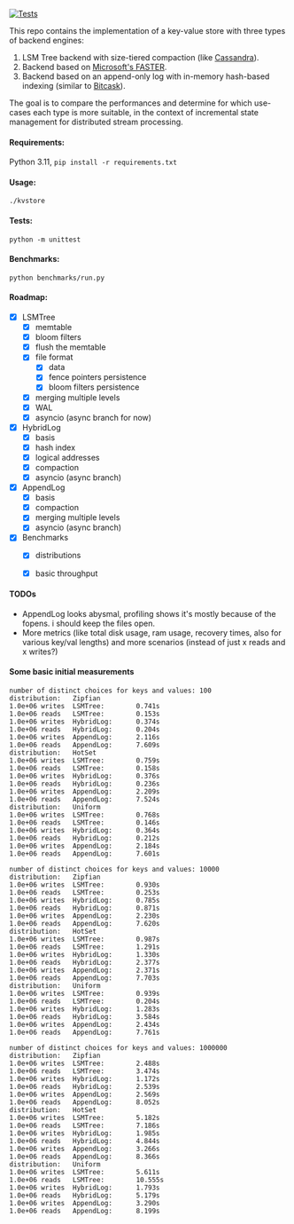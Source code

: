 [![Tests](https://github.com/nikosgavalas/kvstore/actions/workflows/run_tests.yml/badge.svg)](https://github.com/nikosgavalas/kvstore/actions/workflows/run_tests.yml)

This repo contains the implementation of a key-value store with three types of backend engines:
1. LSM Tree backend with size-tiered compaction (like [Cassandra](https://cassandra.apache.org/_/index.html)).
2. Backend based on [Microsoft's FASTER](https://microsoft.github.io/FASTER/docs/td-research-papers/).
3. Backend based on an append-only log with in-memory hash-based indexing (similar to [Bitcask](https://riak.com/assets/bitcask-intro.pdf)).

The goal is to compare the performances and determine for which use-cases each type is more suitable, in the context of incremental state management for distributed stream processing.

#### Requirements:

Python 3.11, `pip install -r requirements.txt`

#### Usage:

`./kvstore`

#### Tests:

`python -m unittest`

#### Benchmarks:

`python benchmarks/run.py`

#### Roadmap:

- [x] LSMTree
  - [x] memtable
  - [x] bloom filters
  - [x] flush the memtable
  - [x] file format
    - [x] data
    - [x] fence pointers persistence
    - [x] bloom filters persistence
  - [x] merging multiple levels
  - [x] WAL
  - [x] asyncio (async branch for now)
- [x] HybridLog
  - [x] basis
  - [x] hash index
  - [x] logical addresses
  - [x] compaction
  - [x] asyncio (async branch)
- [x] AppendLog
  - [x] basis
  - [x] compaction
  - [x] merging multiple levels
  - [x] asyncio (async branch)
- [x] Benchmarks
  - [x] distributions
  - [x] basic throughput


#### TODOs
- AppendLog looks abysmal, profiling shows it's mostly because of the fopens. i should keep the files open.
- More metrics (like total disk usage, ram usage, recovery times, also for various key/val lengths) and more scenarios (instead of just x reads and x writes?)

#### Some basic initial measurements

```
number of distinct choices for keys and values: 100
distribution:   Zipfian
1.0e+06 writes  LSMTree:        0.741s
1.0e+06 reads   LSMTree:        0.153s
1.0e+06 writes  HybridLog:      0.374s
1.0e+06 reads   HybridLog:      0.204s
1.0e+06 writes  AppendLog:      2.116s
1.0e+06 reads   AppendLog:      7.609s
distribution:   HotSet
1.0e+06 writes  LSMTree:        0.759s
1.0e+06 reads   LSMTree:        0.158s
1.0e+06 writes  HybridLog:      0.376s
1.0e+06 reads   HybridLog:      0.236s
1.0e+06 writes  AppendLog:      2.209s
1.0e+06 reads   AppendLog:      7.524s
distribution:   Uniform
1.0e+06 writes  LSMTree:        0.768s
1.0e+06 reads   LSMTree:        0.146s
1.0e+06 writes  HybridLog:      0.364s
1.0e+06 reads   HybridLog:      0.212s
1.0e+06 writes  AppendLog:      2.184s
1.0e+06 reads   AppendLog:      7.601s

number of distinct choices for keys and values: 10000
distribution:   Zipfian
1.0e+06 writes  LSMTree:        0.930s
1.0e+06 reads   LSMTree:        0.253s
1.0e+06 writes  HybridLog:      0.785s
1.0e+06 reads   HybridLog:      0.871s
1.0e+06 writes  AppendLog:      2.230s
1.0e+06 reads   AppendLog:      7.620s
distribution:   HotSet
1.0e+06 writes  LSMTree:        0.987s
1.0e+06 reads   LSMTree:        1.291s
1.0e+06 writes  HybridLog:      1.330s
1.0e+06 reads   HybridLog:      2.377s
1.0e+06 writes  AppendLog:      2.371s
1.0e+06 reads   AppendLog:      7.703s
distribution:   Uniform
1.0e+06 writes  LSMTree:        0.939s
1.0e+06 reads   LSMTree:        0.204s
1.0e+06 writes  HybridLog:      1.283s
1.0e+06 reads   HybridLog:      3.584s
1.0e+06 writes  AppendLog:      2.434s
1.0e+06 reads   AppendLog:      7.761s

number of distinct choices for keys and values: 1000000
distribution:   Zipfian
1.0e+06 writes  LSMTree:        2.488s
1.0e+06 reads   LSMTree:        3.474s
1.0e+06 writes  HybridLog:      1.172s
1.0e+06 reads   HybridLog:      2.539s
1.0e+06 writes  AppendLog:      2.569s
1.0e+06 reads   AppendLog:      8.052s
distribution:   HotSet
1.0e+06 writes  LSMTree:        5.182s
1.0e+06 reads   LSMTree:        7.186s
1.0e+06 writes  HybridLog:      1.985s
1.0e+06 reads   HybridLog:      4.844s
1.0e+06 writes  AppendLog:      3.266s
1.0e+06 reads   AppendLog:      8.366s
distribution:   Uniform
1.0e+06 writes  LSMTree:        5.611s
1.0e+06 reads   LSMTree:        10.555s
1.0e+06 writes  HybridLog:      1.793s
1.0e+06 reads   HybridLog:      5.179s
1.0e+06 writes  AppendLog:      3.290s
1.0e+06 reads   AppendLog:      8.199s
```
